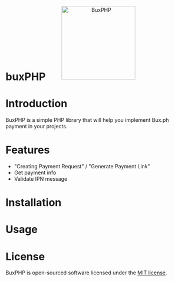 <div align="center">
    <img src="https://raw.githubusercontent.com/marcialpaulg/bux.ph-PHP/main/logo.png" alt="BuxPHP" data-canonical-src="https://raw.githubusercontent.com/marcialpaulg/bux.ph-PHP/main/logo.png" width="200" height="200" style="margin-bottom:-4rem; margin-top:-2rem;"/>
</div>

# buxPHP

# Introduction
BuxPHP is a simple PHP library that will help you implement Bux.ph payment in your projects.

# Features
- "Creating Payment Request" / "Generate Payment Link"
- Get payment info
- Validate IPN message

# Installation

# Usage


# License
BuxPHP is open-sourced software licensed under the [MIT license](LICENSE).
